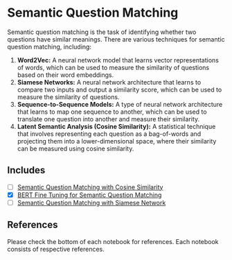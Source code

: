 # Semantic Question Matching

Semantic question matching is the task of identifying whether two questions have similar meanings. There are various techniques for semantic question matching, including:

1. **Word2Vec:** A neural network model that learns vector representations of words, which can be used to measure the similarity of questions based on their word embeddings.
2. **Siamese Networks:** A neural network architecture that learns to compare two inputs and output a similarity score, which can be used to measure the similarity of questions.
3. **Sequence-to-Sequence Models:** A type of neural network architecture that learns to map one sequence to another, which can be used to translate one question into another and measure their similarity.
4. **Latent Semantic Analysis (Cosine Similarity):** A statistical technique that involves representing each question as a bag-of-words and projecting them into a lower-dimensional space, where their similarity can be measured using cosine similarity.

## Includes

- [ ] [Semantic Question Matching with Cosine Similarity](https://github.com/arunism/NLP-Fundamentals/blob/master/04-Classification/03-Semantic-Question-Matching/01-SQM-Cosine-Similarity.ipynb)
- [x] [BERT Fine Tuning for Semantic Question Matching](https://github.com/arunism/NLP-Fundamentals/blob/master/04-Classification/03-Semantic-Question-Matching/02-SQM-BERT-Fine-Tuning.ipynb)
- [ ] [Semantic Question Matching with Siamese Network](https://github.com/arunism/NLP-Fundamentals/blob/master/04-Classification/03-Semantic-Question-Matching/03-SQM-Siamese-Network.ipynb)

## References

Please check the bottom of each notebook for references. Each notebook consists of respective references.
